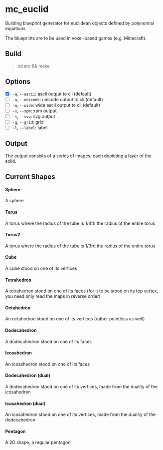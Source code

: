 # mc_euclid

Building blueprint generator for euclidean objects defined by polynomial equations.

The blueprints are to be used in voxel-based games (e.g. Minecraft).

## Build

> cd src && make

## Options

 - [x] `-a`, `--ascii`: ascii output to cli (default)
 - [ ] `-u`, `--unicode`: unicode output to cli (default)
 - [ ] `-w`, `--wide`: wide ascii output to cli (default)
 - [ ] `-x`, `--xpm`: xpm output
 - [ ] `-s`, `--svg`: svg output
 - [ ] `-g`, `--grid`: grid
 - [ ] `-l`, `--label`: label

## Output

The output consists of a series of images, each depicting a layer of the solid.

## Current Shapes

#### Sphere

A sphere

#### Torus

A torus where the radius of the tube is 1/4th the radius of the entire torus

#### Torus2

A torus where the radius of the tube is 1/3rd the radius of the entire torus

#### Cube

A cube stood on one of its vertices

#### Tetrahedron

A tetrahedron stood on one of its faces (for it to be stood on its top vertex, you need only read the maps in reverse order)

#### Octahedron

An octahedron stood on one of its vertices (rather pointless as well)

#### Dodecahedron

A dodecahedron stood on one of its faces

#### Icosahedron

An icosahedron stood on one of its faces

#### Dodecahedron (dual)

A dodecahedron stood on one of its vertices, made from the duality of the icosahedron

#### Icosahedron (dual)

An icosahedron stood on one of its vertices, made from the duality of the dodecahedron

#### Pentagon

A 2D shape, a regular pentagon
